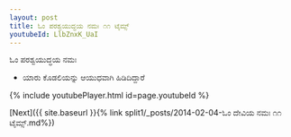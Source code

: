 ```yaml
---
layout: post
title: ಓಂ ಪರಶ್ವಯುದ್ಧಯ ನಮಃ ೧೧ ಟೈಮ್ಸ್
youtubeId: LlbZnxK_UaI
---
```

 
 
 ಓಂ ಪರಶ್ವಯುದ್ಧಯ ನಮಃ  
 
 -  ಯಾರು ಕೊಡಲಿಯನ್ನು ಆಯುಧವಾಗಿ ಹಿಡಿದಿದ್ದಾರೆ 
 
  
 
  
 
 
 
 
 
 


{% include youtubePlayer.html id=page.youtubeId %}
 
[Next]({{ site.baseurl }}{% link  split1/_posts/2014-02-04-ಓಂ ದೇವಿಯ ನಮಃ ೧೧ ಟೈಮ್ಸ್.md%})
 
